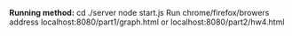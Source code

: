 **Running method:**
cd ./server
node start.js
Run chrome/firefox/browers
address localhost:8080/part1/graph.html
or localhost:8080/part2/hw4.html
